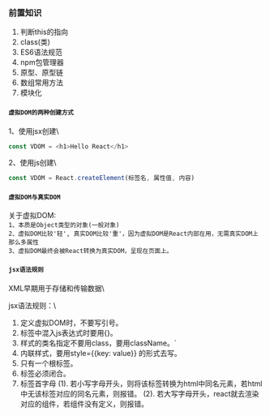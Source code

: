 <!--
 * @Descripttion: 
 * @Author: Gorgio.Liu
 * @version: 
 * @Date: 2023-03-18 09:06:01
 * @LastEditors: Gorgio.Liu
 * @LastEditTime: 2023-03-18 10:21:02
-->
### 前置知识
  1. 判断this的指向
  2. class(类)
  3. ES6语法规范
  4. npm包管理器
  5. 原型、原型链
  6. 数组常用方法
  7. 模块化

#### `虚拟DOM的两种创建方式`
1、使用jsx创建\
```js
const VDOM = <h1>Hello React</h1>
```
2、使用js创建\
```js
const VDOM = React.createElement(标签名, 属性值, 内容)
```

#### `虚拟DOM与真实DOM`
关于虚拟DOM:\
  `1、本质是Object类型的对象(一般对象)`\
  `2、虚拟DOM比较'轻', 真实DOM比较'重'，因为虚拟DOM是React内部在用，无需真实DOM上那么多属性`\
  `3、虚拟DOM最终会被React转换为真实DOM，呈现在页面上。`

#### `jsx语法规则`
XML早期用于存储和传输数据\

jsx语法规则：\
  1. 定义虚拟DOM时，不要写引号。
  2. 标签中混入js表达式时要用{}。
  3. 样式的类名指定不要用class，要用className。`
  4. 内联样式，要用style={{key: value}} 的形式去写。
  5. 只有一个根标签。
  6. 标签必须闭合。
  7. 标签首字母
    (1). 若小写字母开头，则将该标签转换为html中同名元素，若html中无该标签对应的同名元素，则报错。
    (2). 若大写字母开头，react就去渲染对应的组件，若组件没有定义，则报错。
